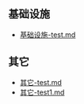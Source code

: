 ## 基础设施

- [基础设施-test.md](notes/基础设施-test.md)

## 其它

- [其它-test.md](notes/其它-test.md)
- [其它-test1.md](notes/其它-test1.md)

